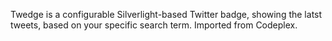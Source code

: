Twedge is a configurable Silverlight-based Twitter badge, showing the latst tweets, based on your specific search term.
Imported from Codeplex.
